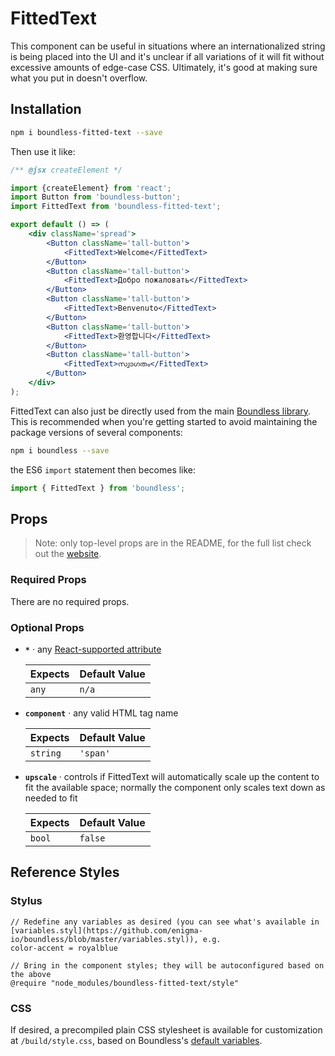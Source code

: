 <!---
THIS IS AN AUTOGENERATED FILE. EDIT PACKAGES/BOUNDLESS-FITTED-TEXT/INDEX.JS INSTEAD.
-->
# FittedText

This component can be useful in situations where an internationalized string is being placed into the UI and it's unclear if all variations of it will fit without excessive amounts of edge-case CSS. Ultimately, it's good at making sure what you put in doesn't overflow.

## Installation

```bash
npm i boundless-fitted-text --save
```

Then use it like:


```jsx
/** @jsx createElement */

import {createElement} from 'react';
import Button from 'boundless-button';
import FittedText from 'boundless-fitted-text';

export default () => (
    <div className='spread'>
        <Button className='tall-button'>
            <FittedText>Welcome</FittedText>
        </Button>
        <Button className='tall-button'>
            <FittedText>Добро пожаловать</FittedText>
        </Button>
        <Button className='tall-button'>
            <FittedText>Benvenuto</FittedText>
        </Button>
        <Button className='tall-button'>
            <FittedText>환영합니다</FittedText>
        </Button>
        <Button className='tall-button'>
            <FittedText>സ്വാഗതം</FittedText>
        </Button>
    </div>
);
```



FittedText can also just be directly used from the main [Boundless library](https://www.npmjs.com/package/boundless). This is recommended when you're getting started to avoid maintaining the package versions of several components:

```bash
npm i boundless --save
```

the ES6 `import` statement then becomes like:

```js
import { FittedText } from 'boundless';
```



## Props

> Note: only top-level props are in the README, for the full list check out the [website](https://boundless.js.org/FittedText).

### Required Props

There are no required props.


### Optional Props

- __`*`__ &middot; any [React-supported attribute](https://facebook.github.io/react/docs/tags-and-attributes.html#html-attributes)

  Expects | Default Value
  ---     | ---
  `any` | `n/a`

- __`component`__ &middot; any valid HTML tag name

  Expects | Default Value
  ---     | ---
  `string` | `'span'`

- __`upscale`__ &middot; controls if FittedText will automatically scale up the content to fit the available space; normally the component
  only scales text down as needed to fit

  Expects | Default Value
  ---     | ---
  `bool` | `false`


## Reference Styles
### Stylus
```stylus
// Redefine any variables as desired (you can see what's available in [variables.styl](https://github.com/enigma-io/boundless/blob/master/variables.styl)), e.g.
color-accent = royalblue

// Bring in the component styles; they will be autoconfigured based on the above
@require "node_modules/boundless-fitted-text/style"
```

### CSS
If desired, a precompiled plain CSS stylesheet is available for customization at `/build/style.css`, based on Boundless's [default variables](https://github.com/enigma-io/boundless/blob/master/variables.styl).


